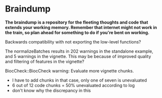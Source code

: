 # Braindump

**The braindump is a repository for the fleeting thoughts and code that extends your working memory. Remember that internet might not work in the train, so plan ahead for something to do if you're bent on working.**

Backwards compatibility with not exporting the low-level functions?

The normalizeBatches results in 202 warnings in the standalone example, and 5 warnings in the vignette. This may be because of improved quality and filtering of features in the vignette?

BiocCheck::BiocCheck warning: Evaluate more vignette chunks.
- I have to add chunks in that case, only one of seven is unevaluated
- 6 out of 12 code chunks = 50% unevaluated according to log
- don't know why the discrepancy in this

